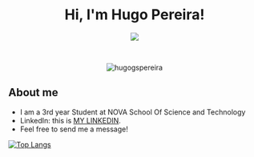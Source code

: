 <h1 align="center">Hi, I'm Hugo Pereira!</h1>
<p align="center">
  <a href="https://github.com/DenverCoder1/readme-typing-svg"><img src="https://readme-typing-svg.herokuapp.com/?lines=Computer+Science+Student;Bachelor%20Finalist%20at%20NOVA%20SST;Based%20in%20Lisbon%20(Portugal)!&center=true&width=500&height=50"></a>
</p>


<br>

<p align="center"> 
	<img src="https://komarev.com/ghpvc/?username=hugogspereira&label=Profile%20views&color=139cf3&style=plastic" alt="hugogspereira" /> 
</p>


## About me
- I am a 3rd year Student at NOVA School Of Science and Technology
- LinkedIn: this is [MY LINKEDIN](https://www.linkedin.com/in/hugogspereira/).
- Feel free to send me a message!

[![Top Langs](https://github-readme-stats.vercel.app/api/top-langs/?username=hugogspereira)](https://github.com/hugogspereira/github-readme-stats)
